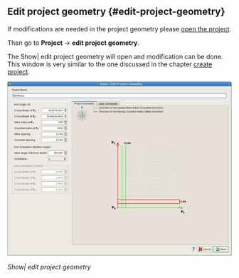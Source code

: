 ## Edit project geometry {#edit-project-geometry}

If modifications are needed in the project geometry please [open the project](../open_and_edit_an_existing_project/open_project.md).

Then go to **Project** → **edit project geometry**.

The Show\| edit project geometry will open and modification can be done. This window is very similar to the one discussed in the chapter [create project](../create_a_new_project.md).

![](/assets/001_Edit_Project_Geometry.png)

_Show\| edit project geometry_

